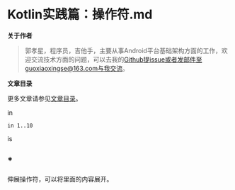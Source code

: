 # Kotlin实践篇：操作符.md

**关于作者**

>郭孝星，程序员，吉他手，主要从事Android平台基础架构方面的工作，欢迎交流技术方面的问题，可以去我的[Github](https://github.com/guoxiaoxing)提issue或者发邮件至guoxiaoxingse@163.com与我交流。

**文章目录**

更多文章请参见[文章目录](https://github.com/guoxiaoxing/kotlin)。

in

```
in 1..10
```

is

## *

伸展操作符，可以将里面的内容展开。
